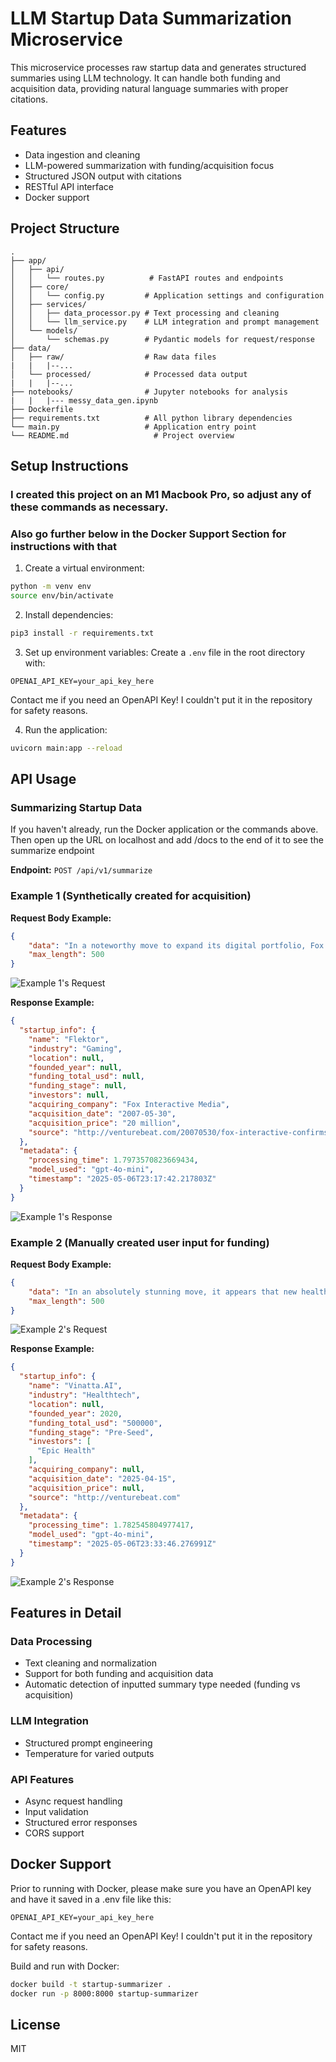 # LLM Startup Data Summarization Microservice

This microservice processes raw startup data and generates structured summaries using LLM technology. It can handle both funding and acquisition data, providing natural language summaries with proper citations.

## Features

- Data ingestion and cleaning
- LLM-powered summarization with funding/acquisition focus
- Structured JSON output with citations
- RESTful API interface
- Docker support

## Project Structure

```
.
├── app/
│   ├── api/
│   │   └── routes.py          # FastAPI routes and endpoints
│   ├── core/
│   │   └── config.py         # Application settings and configuration
│   ├── services/
│   │   ├── data_processor.py # Text processing and cleaning
│   │   └── llm_service.py    # LLM integration and prompt management
│   └── models/
│       └── schemas.py        # Pydantic models for request/response
├── data/
│   ├── raw/                  # Raw data files
|   |   |--...
│   └── processed/            # Processed data output
|   |   |--...
├── notebooks/                # Jupyter notebooks for analysis
|   |   |--- messy_data_gen.ipynb
├── Dockerfile
├── requirements.txt          # All python library dependencies
└── main.py                   # Application entry point
└── README.md                   # Project overview
```

## Setup Instructions
### I created this project on an M1 Macbook Pro, so adjust any of these commands as necessary.
### Also go further below in the Docker Support Section for instructions with that

1. Create a virtual environment:
```bash
python -m venv env
source env/bin/activate
```

2. Install dependencies:
```bash
pip3 install -r requirements.txt
```

3. Set up environment variables:
Create a `.env` file in the root directory with:
```
OPENAI_API_KEY=your_api_key_here
```

Contact me if you need an OpenAPI Key! I couldn't put it in the repository for safety reasons.

4. Run the application:
```bash
uvicorn main:app --reload
```

## API Usage

### Summarizing Startup Data

If you haven't already, run the Docker application or the commands above. Then open up the URL on localhost and add /docs to the end of it to see the summarize endpoint

**Endpoint:** `POST /api/v1/summarize`

### Example 1 (Synthetically created for acquisition)
**Request Body Example:**
```json
{
    "data": "In a noteworthy move to expand its digital portfolio, Fox Interactive Media has officially acquired the gaming platform Flektor for $20 million. This strategic acquisition, confirmed by VentureBeat, will not only enhance Fox's web offerings but also elevate its competitive edge in the online gaming market. Flektor is recognized for its engaging gaming experiences, making it a fitting addition to Fox's growing array of digital products. For more details, check out the full announcement [here](http://venturebeat.com/2007/05/30/fox-interactive-confirms-purchase-of-photobucket-and-flektor/).",
    "max_length": 500
}
```

![Example 1's Request](images/example1_request.png)


**Response Example:**
```json
{
  "startup_info": {
    "name": "Flektor",
    "industry": "Gaming",
    "location": null,
    "founded_year": null,
    "funding_total_usd": null,
    "funding_stage": null,
    "investors": null,
    "acquiring_company": "Fox Interactive Media",
    "acquisition_date": "2007-05-30",
    "acquisition_price": "20 million",
    "source": "http://venturebeat.com/20070530/fox-interactive-confirms-purchase-of-photobucket-and-flektor"
  },
  "metadata": {
    "processing_time": 1.7973570823669434,
    "model_used": "gpt-4o-mini",
    "timestamp": "2025-05-06T23:17:42.217803Z"
  }
}
```

![Example 1's Response](images/example1_response.png)

### Example 2 (Manually created user input for funding)
**Request Body Example:**
```json
{
    "data": "In an absolutely stunning move, it appears that new healthtech startup Vinatta.AI has secured pre-seed funding from Epic Health on 04/15/2025 in the amount of $500,000! This money will be used to drive product feasibility tests, pilot runs, and early user engagement. Vinatta.AI was founded back in 2020, and now thanks to Epic Health, they will finally be able to take the next steps forward and continue bringing AI into healthcare and making clinicians and patients lives easier. Read more about this [here](http://venturebeat.com/2007/05/30/fox-interactive-confirms-purchase-of-photobucket-and-flektor/).",
    "max_length": 500
}
```

![Example 2's Request](images/example2_request.png)

**Response Example:**
```json
{
  "startup_info": {
    "name": "Vinatta.AI",
    "industry": "Healthtech",
    "location": null,
    "founded_year": 2020,
    "funding_total_usd": "500000",
    "funding_stage": "Pre-Seed",
    "investors": [
      "Epic Health"
    ],
    "acquiring_company": null,
    "acquisition_date": "2025-04-15",
    "acquisition_price": null,
    "source": "http://venturebeat.com"
  },
  "metadata": {
    "processing_time": 1.782545804977417,
    "model_used": "gpt-4o-mini",
    "timestamp": "2025-05-06T23:33:46.276991Z"
  }
}
```

![Example 2's Response](images/example2_response.png)

## Features in Detail

### Data Processing
- Text cleaning and normalization
- Support for both funding and acquisition data
- Automatic detection of inputted summary type needed (funding vs acquisition)

### LLM Integration
- Structured prompt engineering
- Temperature for varied outputs

### API Features
- Async request handling
- Input validation
- Structured error responses
- CORS support

## Docker Support

Prior to running with Docker, please make sure you have an OpenAPI key and have it saved
in a .env file like this:

```
OPENAI_API_KEY=your_api_key_here
```

Contact me if you need an OpenAPI Key! I couldn't put it in the repository for safety reasons.

Build and run with Docker:
```bash
docker build -t startup-summarizer .
docker run -p 8000:8000 startup-summarizer
```

## License

MIT 